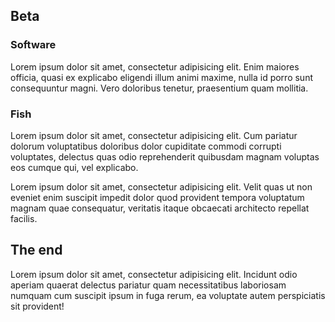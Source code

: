 ## Beta

### Software

Lorem ipsum dolor sit amet, consectetur adipisicing elit. Enim maiores officia, quasi ex explicabo eligendi illum animi maxime, nulla id porro sunt consequuntur magni. Vero doloribus tenetur, praesentium quam mollitia.


### Fish

Lorem ipsum dolor sit amet, consectetur adipisicing elit. Cum pariatur dolorum voluptatibus doloribus dolor cupiditate commodi corrupti voluptates, delectus quas odio reprehenderit quibusdam magnam voluptas eos cumque qui, vel explicabo.

Lorem ipsum dolor sit amet, consectetur adipisicing elit. Velit quas ut non eveniet enim suscipit impedit dolor quod provident tempora voluptatum magnam quae consequatur, veritatis itaque obcaecati architecto repellat facilis.



## The end

Lorem ipsum dolor sit amet, consectetur adipisicing elit. Incidunt odio aperiam quaerat delectus pariatur quam necessitatibus laboriosam numquam cum suscipit ipsum in fuga rerum, ea voluptate autem perspiciatis sit provident!
